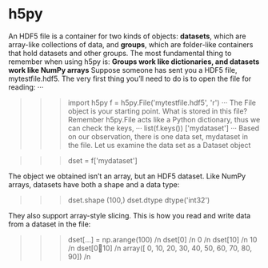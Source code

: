# h5py
An HDF5 file is a container for two kinds of objects: **datasets**, which are array-like collections of data, and **groups**, which are folder-like containers that hold datasets and other groups. The most fundamental thing to remember when using h5py is:
                    **Groups work like dictionaries, and datasets work like NumPy arrays**
Suppose someone has sent you a HDF5 file, mytestfile.hdf5. 
The very first thing you’ll need to do is to open the file for reading:
···
>>> import h5py
>>> f = h5py.File('mytestfile.hdf5', 'r')
···
The File object is your starting point. What is stored in this file? Remember h5py.File acts like a Python dictionary, thus we can check the keys,
···
>>> list(f.keys())
['mydataset']
···
Based on our observation, there is one data set, mydataset in the file. Let us examine the data set as a Dataset object

>>> dset = f['mydataset']

The object we obtained isn’t an array, but an HDF5 dataset. Like NumPy arrays, datasets have both a shape and a data type:

>>> dset.shape
(100,)
>>> dset.dtype
dtype('int32')

They also support array-style slicing. This is how you read and write data from a dataset in the file:

>>> dset[...] = np.arange(100) /n
>>> dset[0] /n
0 /n
>>> dset[10] /n
10 /n
>>> dset[0:100:10] /n
array([ 0, 10, 20, 30, 40, 50, 60, 70, 80, 90]) /n


